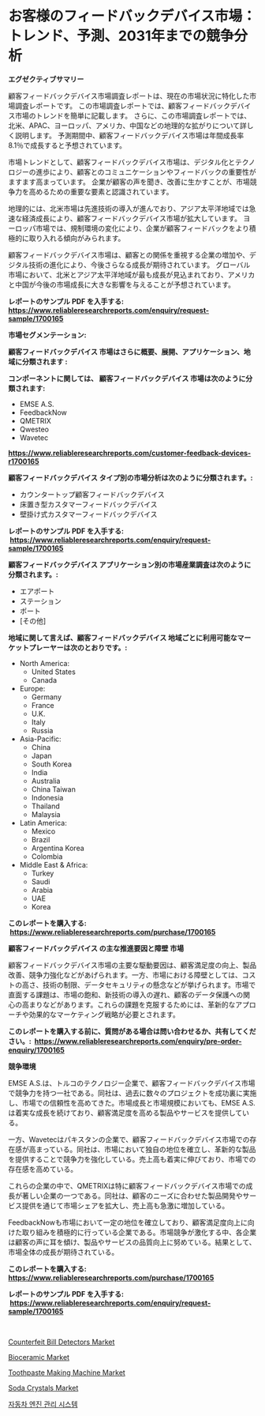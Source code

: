 <p><h1>お客様のフィードバックデバイス市場：トレンド、予測、2031年までの競争分析</h1></p><p><strong>エグゼクティブサマリー</strong></p>
<p><p>顧客フィードバックデバイス市場調査レポートは、現在の市場状況に特化した市場調査レポートです。 この市場調査レポートでは、顧客フィードバックデバイス市場のトレンドを簡単に記載します。 さらに、この市場調査レポートでは、北米、APAC、ヨーロッパ、アメリカ、中国などの地理的な拡がりについて詳しく説明します。 予測期間中、顧客フィードバックデバイス市場は年間成長率8.1％で成長すると予想されています。</p><p>市場トレンドとして、顧客フィードバックデバイス市場は、デジタル化とテクノロジーの進歩により、顧客とのコミュニケーションやフィードバックの重要性がますます高まっています。 企業が顧客の声を聞き、改善に生かすことが、市場競争力を高めるための重要な要素と認識されています。</p><p>地理的には、北米市場は先進技術の導入が進んでおり、アジア太平洋地域では急速な経済成長により、顧客フィードバックデバイス市場が拡大しています。 ヨーロッパ市場では、規制環境の変化により、企業が顧客フィードバックをより積極的に取り入れる傾向がみられます。</p><p>顧客フィードバックデバイス市場は、顧客との関係を重視する企業の増加や、デジタル技術の進化により、今後さらなる成長が期待されています。 グローバル市場において、北米とアジア太平洋地域が最も成長が見込まれており、アメリカと中国が今後の市場成長に大きな影響を与えることが予想されています。</p></p>
<p><strong>レポートのサンプル PDF を入手する: <a href="https://www.reliableresearchreports.com/enquiry/request-sample/1700165">https://www.reliableresearchreports.com/enquiry/request-sample/1700165</a></strong></p>
<p><strong>市場セグメンテーション:</strong></p>
<p><strong> 顧客フィードバックデバイス 市場はさらに概要、展開、アプリケーション、地域に分類されます :</strong></p>
<p><strong>コンポーネントに関しては、 顧客フィードバックデバイス 市場は次のように分類されます: &nbsp;</strong></p>
<p><ul><li>EMSE A.S.</li><li>FeedbackNow</li><li>QMETRIX</li><li>Qwesteo</li><li>Wavetec</li></ul></p>
<p><strong><a href="https://www.reliableresearchreports.com/customer-feedback-devices-r1700165">https://www.reliableresearchreports.com/customer-feedback-devices-r1700165</a></strong></p>
<p><strong> 顧客フィードバックデバイス タイプ別の市場分析は次のように分類されます。:</strong></p>
<p><ul><li>カウンタートップ顧客フィードバックデバイス</li><li>床置き型カスタマーフィードバックデバイス</li><li>壁掛け式カスタマーフィードバックデバイス</li></ul></p>
<p><strong>レポートのサンプル PDF を入手する: &nbsp;<a href="https://www.reliableresearchreports.com/enquiry/request-sample/1700165">https://www.reliableresearchreports.com/enquiry/request-sample/1700165</a></strong></p>
<p><strong> 顧客フィードバックデバイス アプリケーション別の市場産業調査は次のように分類されます。:</strong></p>
<p><ul><li>エアポート</li><li>ステーション</li><li>ポート</li><li>[その他]</li></ul></p>
<p><strong>地域に関して言えば、顧客フィードバックデバイス 地域ごとに利用可能なマーケットプレーヤーは次のとおりです。:</strong></p>
<p><ul>
    <li>
        North America:
        <ul>
            <li>United States</li>
            <li>Canada</li>
        </ul>
    </li>
    <li>
        Europe:
        <ul>
            <li>Germany</li>
            <li>France</li>
            <li>U.K.</li>
            <li>Italy</li>
            <li>Russia</li>
        </ul>
    </li>
    <li>
        Asia-Pacific:
        <ul>
            <li>China</li>
            <li>Japan</li>
            <li>South Korea</li>
            <li>India</li>
            <li>Australia</li>
            <li>China Taiwan</li>
            <li>Indonesia</li>
            <li>Thailand</li>
            <li>Malaysia</li>
        </ul>
    </li>
    <li>
        Latin America:
        <ul>
            <li>Mexico</li>
            <li>Brazil</li>
            <li>Argentina Korea</li>
            <li>Colombia</li>
        </ul>
    </li>
    <li>
        Middle East & Africa:
        <ul>
            <li>Turkey</li>
            <li>Saudi</li>
            <li>Arabia</li>
            <li>UAE</li>
            <li>Korea</li>
        </ul>
    </li>
    </ul></p>
<p><strong>このレポートを購入する: &nbsp;<a href="https://www.reliableresearchreports.com/purchase/1700165">https://www.reliableresearchreports.com/purchase/1700165</a></strong></p>
<p><strong>顧客フィードバックデバイス の主な推進要因と障壁 市場</strong></p>
<p><p>顧客フィードバックデバイス市場の主要な駆動要因は、顧客満足度の向上、製品改善、競争力強化などがあげられます。一方、市場における障壁としては、コストの高さ、技術の制限、データセキュリティの懸念などが挙げられます。市場で直面する課題は、市場の飽和、新技術の導入の遅れ、顧客のデータ保護への関心の高まりなどがあります。これらの課題を克服するためには、革新的なアプローチや効果的なマーケティング戦略が必要とされます。</p></p>
<p><strong>このレポートを購入する前に、質問がある場合は問い合わせるか、共有してください。:&nbsp; <a href="https://www.reliableresearchreports.com/enquiry/pre-order-enquiry/1700165">https://www.reliableresearchreports.com/enquiry/pre-order-enquiry/1700165</a></strong></p>
<p><strong>競争環境</strong></p>
<p><p>EMSE A.S.は、トルコのテクノロジー企業で、顧客フィードバックデバイス市場で競争力を持つ一社である。同社は、過去に数々のプロジェクトを成功裏に実施し、市場での信頼性を高めてきた。市場成長と市場規模においても、EMSE A.S.は着実な成長を続けており、顧客満足度を高める製品やサービスを提供している。</p><p>一方、Wavetecはパキスタンの企業で、顧客フィードバックデバイス市場での存在感が高まっている。同社は、市場において独自の地位を確立し、革新的な製品を提供することで競争力を強化している。売上高も着実に伸びており、市場での存在感を高めている。</p><p>これらの企業の中で、QMETRIXは特に顧客フィードバックデバイス市場での成長が著しい企業の一つである。同社は、顧客のニーズに合わせた製品開発やサービス提供を通じて市場シェアを拡大し、売上高も急激に増加している。</p><p>FeedbackNowも市場において一定の地位を確立しており、顧客満足度向上に向けた取り組みを積極的に行っている企業である。市場競争が激化する中、各企業は顧客の声に耳を傾け、製品やサービスの品質向上に努めている。結果として、市場全体の成長が期待されている。</p></p>
<p><strong>このレポートを購入する: &nbsp; <a href="https://www.reliableresearchreports.com/purchase/1700165">https://www.reliableresearchreports.com/purchase/1700165</a></strong></p>
<p><strong>レポートのサンプル PDF を入手する: &nbsp;<a href="https://www.reliableresearchreports.com/enquiry/request-sample/1700165">https://www.reliableresearchreports.com/enquiry/request-sample/1700165</a></strong><strong></strong></p>
<p>&nbsp;</p>
<p><p><a href="https://github.com/prosalinda88/Market-Research-Report-List-3/blob/main/counterfeit-bill-detectors-market.md">Counterfeit Bill Detectors Market</a></p><p><a href="https://iodized-pantydraco-05c.notion.site/Bioceramic-Market-A-Comprehensive-Report-of-its-Market-Share-Growth-Trends-2024-2031-41aa7d2688b6444db850c4992f281a54">Bioceramic Market</a></p><p><a href="https://view.publitas.com/reportprime-1/decoding-the-toothpaste-making-machine-market-a-deep-dive-into-the-latest-market-trends-market-segmentation-and-competitive-analysis/">Toothpaste Making Machine Market</a></p><p><a href="https://issuu.com/reportprime-2/docs/soda-crystals-market-size-2030.pptx">Soda Crystals Market</a></p><p><a href="https://github.com/vsoq0zknh59/Market-Research-Report-List-1/blob/main/239721420688.md">자동차 엔진 관리 시스템</a></p></p>